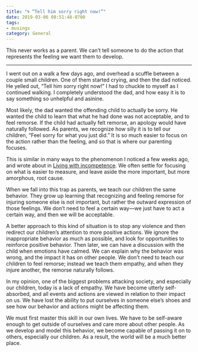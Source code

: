 ```yaml
---
title: "🌀 “Tell him sorry right now!”"
date: 2019-03-06 08:51:48-0700
tags:
- musings
category: General
---
```


This never works as a parent. We can’t tell someone to do the action that represents the feeling we want them to develop.

***

I went out on a walk a few days ago, and overhead a scuffle between a couple small children. One of them started crying, and then the dad noticed. He yelled out, “Tell him sorry right now!” I had to chuckle to myself as I continued walking. I completely understood the dad, and how easy it is to say something so unhelpful and asinine.

Most likely, the dad wanted the offending child to actually be sorry. He wanted the child to learn that what he had done was not acceptable, and to feel remorse. If the child had actually felt remorse, an apology would have naturally followed. As parents, we recognize how silly it is to tell our children, “Feel sorry for what you just did.” It is so much easier to focus on the action rather than the feeling, and so that is where our parenting focuses.

This is similar in many ways to the phenomenon I noticed a few weeks ago, and wrote about in [Living with incompetence](https://www.bennorris.org/2019/01/18/living-with-incompetence). We often settle for focusing on what is easier to measure, and leave aside the more important, but more amorphous, root cause.

When we fall into this trap as parents, we teach our children the same behavior. They grow up learning that recognizing and feeling remorse for injuring someone else is not important, but rather the outward expression of those feelings. We don’t need to feel a certain way—we just have to act a certain way, and then we will be acceptable.

A better approach to this kind of situation is to stop any violence and then redirect our children’s attention to more positive actions. We ignore the inappropriate behavior as much as possible, and look for opportunities to reinforce positive behavior. Then later, we can have a discussion with the child when emotions have calmed. We can explain why the behavior was wrong, and the impact it has on other people. We don’t need to teach our children to feel remorse; instead we teach them empathy, and when they injure another, the remorse naturally follows.

In my opinion, one of the biggest problems attacking society, and especially our children, today is a lack of empathy. We have become utterly self-absorbed, and all events and actions are viewed in relation to their impact on us. We have lost the ability to put ourselves in someone else’s shoes and see how our behavior and actions might be affecting them.

We must first master this skill in our own lives. We have to be self-aware enough to get outside of ourselves and care more about other people. As we develop and model this behavior, we become capable of passing it on to others, especially our children. As a result, the world will be a much better place.